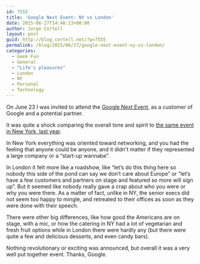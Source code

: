 ```yaml
---
id: 7555
title: 'Google Next Event: NY vs London'
date: 2015-06-27T14:48:13+00:00
author: Jorge Cortell
layout: post
guid: http://blog.cortell.net/?p=7555
permalink: /blog/2015/06/27/google-next-event-ny-vs-london/
categories:
  - Geek Fun
  - General
  - "Life's pleasures"
  - London
  - NY
  - Personal
  - Technology
---
```

On June 23 I was invited to attend the <a href="https://cloudplatformonline.com/NEXT_Google_Cloud_Platform_Experience_London.html" target="_blank">Google Next Event</a>, as a customer of Google and a potential partner.

It was quite a shock comparing the overall tone and spirit to <a href="http://blog.cortell.net/blog/2014/05/15/invited-by-google-to-the-google-cloud-platform-presentation/" target="_blank">the same event in New York, last year</a>.

In New York everything was oriented toward networking, and you had the feeling that anyone could be anyone, and it didn&#8217;t matter if they represented a large company or a &#8220;start-up wannabe&#8221;.

In London it felt more like a roadshow, like &#8220;let&#8217;s do this thing here so nobody this side of the pond can say we don&#8217;t care about Europe&#8221; or &#8220;let&#8217;s have a few customers and partners on stage and featured so more will sign up&#8221;. But it seemed like nobody really gave a crap about who you were or why you were there. As a matter of fact, unlike in NY, the senior execs did not seem too happy to mingle, and retreated to their offices as soon as they were done with their speech.

There were other big differences, like how good the Americans are on stage, with a mic, or how the catering in NY had a lot of vegetarian and fresh fruit options while in London there were hardly any (but there were quite a few and delicious desserts, and even candy bars).

Nothing revolutionary or exciting was announced, but overall it was a very well put together event. Thanks, Google.